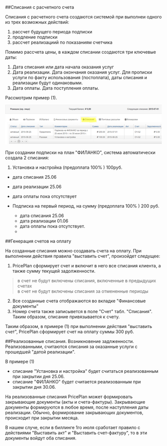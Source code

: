 ##Списания с расчетного счета

Списания с расчетного счета создаются системой при выполнеи одного из трех возможных действий:

1. рассчет будущего периода подписки 
2. продление подписки
3. рассчет реализациий по показаниям счетчика

Помимо рассчета цены, в каждом списании создаются три ключевые даты:

1. Дата списания или дата начала оказания услуг
2. Дата реализации. Дата окончания оказания услуг. Для прописки услуги по факту использования (постоплата), даты  списания и реализации будут одинаковыми. 
3. Дата оплаты. Дата поступления оплаты.



Рассмотрим пример (1). 


![charges.png](./charges.png)

При создании подписки на план "ФИЛАНКО", система автоматически создала 2 списания:

1. Установка и настройка (предоплата 100% ) 100руб.
  - дата списания 25.06
  - дата реализации 25.06
  - дата оплаты пока отсутствует  


- Подписка на первый период, на сумму (предоплата 100% ) 200 руб.
  - дата списания 25.06
  - дата реализации 01.06
  - дата оплаты пока отсутствует.
  -

##Генерация счетов на оплату

На созданные списания можно создавать счета на оплату. При выполнении действия правила "выставить счет", произойдет следущее:

1. PricePlan сформирует счет и включит в него все списания клиента, а также сумму текущей задолженности. 
> в счет не будут включены списания, включенные в предыдущих счетах  
> в счет не будут включены списания за отмененные периоды 
2. Все созданные счета отображаются во вкладке "Финансовые документы"
3. Номер счета также записывется в поле "Счет" табл. "Списания". Таким образом, списание привязывается к счету.


Таким образом, в примере (1) при выполнении действия "выставить счет", PricePlan сформирует счет на оплату суммы 300 руб. 

##Реализованные списания. Возникновение задлженности.
Реализованными, считаются списания за оказанные услуги с прошедшей "датой реализации".
 

В примере (1) 
- списание "Установка и настройка" будет считаться реализованным при закрытии дня 25.06.
- списание "ФИЛАНКО" будет считается реализованным при закрытии дня 30.06.

На реализованные списания PricePlan может формировать закрывающие документы (акты и счета-фактуры). Закрывающие документы формируются в любое время, после наступления даты реализации. Обычно, формирование закрывающих документов, происходит при закрытии месяца.

В нашем случе, если в биллинге 1го июля сработает правило с действиями "Выставить акт" и  "Выставить счет-фактуру", то в эти документы войдут оба списания.

